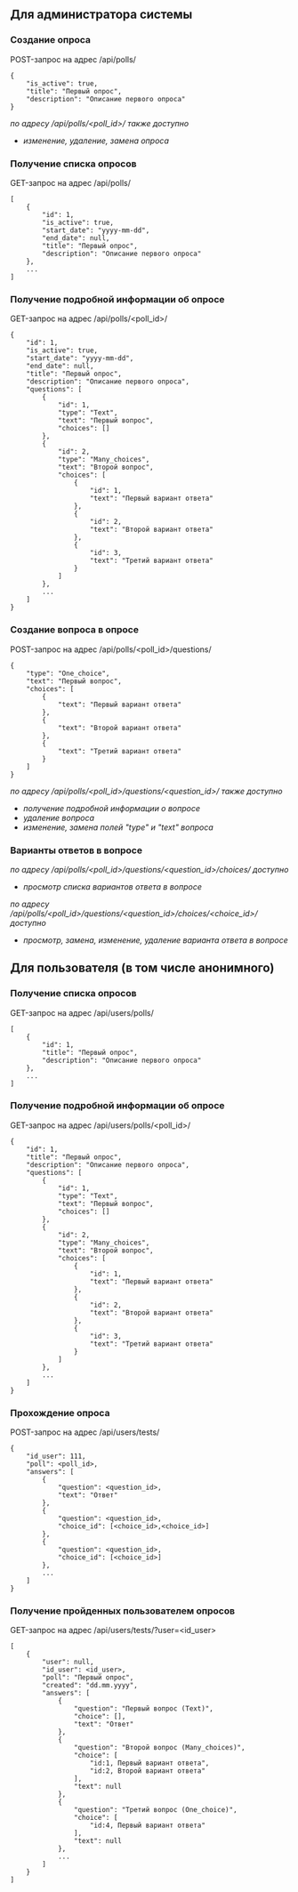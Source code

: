 ## Для администратора системы

### Создание опроса
POST-запрос на адрес /api/polls/
```
{
    "is_active": true,
    "title": "Первый опрос",
    "description": "Описание первого опроса"
}
```
*по адресу /api/polls/<poll_id>/ также доступно*
- *изменение, удаление, замена опроса*
### Получение списка опросов
GET-запрос на адрес /api/polls/
```
[
    {
        "id": 1,
        "is_active": true,
        "start_date": "yyyy-mm-dd",
        "end_date": null,
        "title": "Первый опрос",
        "description": "Описание первого опроса"
    },
    ...
]
```

### Получение подробной информации об опросе
GET-запрос на адрес /api/polls/<poll_id>/
```
{
    "id": 1,
    "is_active": true,
    "start_date": "yyyy-mm-dd",
    "end_date": null,
    "title": "Первый опрос",
    "description": "Описание первого опроса",
    "questions": [
        {
            "id": 1,
            "type": "Text",
            "text": "Первый вопрос",
            "choices": []
        },
        {
            "id": 2,
            "type": "Many_choices",
            "text": "Второй вопрос",
            "choices": [
                {
                    "id": 1,
                    "text": "Первый вариант ответа"
                },
                {
                    "id": 2,
                    "text": "Второй вариант ответа"
                },
                {
                    "id": 3,
                    "text": "Третий вариант ответа"
                }
            ]
        },
        ...
    ]
}
```

### Создание вопроса в опросе
POST-запрос на адрес /api/polls/<poll_id>/questions/
```
{
    "type": "One_choice",
    "text": "Первый вопрос",
    "choices": [
        {
            "text": "Первый вариант ответа"
        },
        {
            "text": "Второй вариант ответа"
        },
        {
            "text": "Третий вариант ответа"
        }
    ]
}
```
*по адресу /api/polls/<poll_id>/questions/<question_id>/ также доступно*
- *получение подробной информации о вопросе*
- *удаление вопроса*
- *изменение, замена полей "type" и "text" вопроса*

### Варианты ответов в вопросе
*по адресу /api/polls/<poll_id>/questions/<question_id>/choices/ доступно*
- *просмотр списка вариантов ответа в вопросе*

*по адресу /api/polls/<poll_id>/questions/<question_id>/choices/<choice_id>/ доступно*
- *просмотр, замена, изменение, удаление варианта ответа в вопросе*

## Для пользователя (в том числе анонимного)
### Получение списка опросов
GET-запрос на адрес /api/users/polls/
```
[
    {
        "id": 1,
        "title": "Первый опрос",
        "description": "Описание первого опроса"
    },
    ...
]
```

### Получение подробной информации об опросе
GET-запрос на адрес /api/users/polls/<poll_id>/
```
{
    "id": 1,
    "title": "Первый опрос",
    "description": "Описание первого опроса",
    "questions": [
        {
            "id": 1,
            "type": "Text",
            "text": "Первый вопрос",
            "choices": []
        },
        {
            "id": 2,
            "type": "Many_choices",
            "text": "Второй вопрос",
            "choices": [
                {
                    "id": 1,
                    "text": "Первый вариант ответа"
                },
                {
                    "id": 2,
                    "text": "Второй вариант ответа"
                },
                {
                    "id": 3,
                    "text": "Третий вариант ответа"
                }
            ]
        },
        ...
    ]
}
```

### Прохождение опроса
POST-запрос на адрес /api/users/tests/
```
{
    "id_user": 111,
    "poll": <poll_id>,
    "answers": [
        {
            "question": <question_id>,
            "text": "Ответ"
        },
        {
            "question": <question_id>,
            "choice_id": [<choice_id>,<choice_id>]
        },
        {
            "question": <question_id>,
            "choice_id": [<choice_id>]
        },
        ...
    ]
}
```

### Получение пройденных пользователем опросов
GET-запрос на адрес /api/users/tests/?user=<id_user>
```
[
    {
        "user": null,
        "id_user": <id_user>,
        "poll": "Первый опрос",
        "created": "dd.mm.yyyy",
        "answers": [
            {
                "question": "Первый вопрос (Text)",
                "choice": [],
                "text": "Ответ"
            },
            {
                "question": "Второй вопрос (Many_choices)",
                "choice": [
                    "id:1, Первый вариант ответа",
                    "id:2, Второй вариант ответа"
                ],
                "text": null
            },
            {
                "question": "Третий вопрос (One_choice)",
                "choice": [
                    "id:4, Первый вариант ответа"
                ],
                "text": null
            },
            ...
        ]
    }
]
```